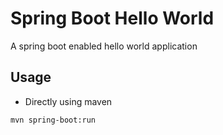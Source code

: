 # Spring Boot Hello World

A spring boot enabled hello world application

## Usage

- Directly using maven
```
mvn spring-boot:run
```

